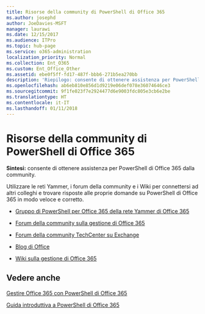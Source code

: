 ```yaml
---
title: Risorse della community di PowerShell di Office 365
ms.author: josephd
author: JoeDavies-MSFT
manager: laurawi
ms.date: 12/15/2017
ms.audience: ITPro
ms.topic: hub-page
ms.service: o365-administration
localization_priority: Normal
ms.collection: Ent_O365
ms.custom: Ent_Office_Other
ms.assetid: ebe0f5ff-fd17-487f-bbb6-271b5ea270bb
description: 'Riepilogo: consente di ottenere assistenza per PowerShell di Office 365 dalla community.'
ms.openlocfilehash: ab6eb810e856d1d9219e06def078e36074646ce3
ms.sourcegitcommit: 9f1fe023f7e2924477d6e9003fdc805e3cb6e2be
ms.translationtype: HT
ms.contentlocale: it-IT
ms.lasthandoff: 01/11/2018
---
```

# <a name="office-365-powershell-community-resources"></a>Risorse della community di PowerShell di Office 365

 **Sintesi:** consente di ottenere assistenza per PowerShell di Office 365 dalla community.
  
Utilizzare le reti Yammer, i forum della community e i Wiki per connettersi ad altri colleghi e trovare risposte alle proprie domande su PowerShell di Office 365 in modo veloce e corretto. 
  
- [Gruppo di PowerShell per Office 365 della rete Yammer di Office 365](https://www.yammer.com/itpronetwork/#/threads/inGroup?type=in_group&amp;feedId=4632269)
    
- [Forum della community sulla gestione di Office 365]((https://community.office365.com/it-IT/f/148.aspx))
    
- [Forum della community TechCenter su Exchange ](https://social.technet.microsoft.com/Forums/exchange/en-US/home?forum=exchangesvrgeneral)
    
- [Blog di Office]((https://blogs.office.com/))
    
- [Wiki sulla gestione di Office 365]((https://community.office365.com/it-IT/w/manage/default.aspx))
    
## <a name="see-also"></a>Vedere anche

#### 

[Gestire Office 365 con PowerShell di Office 365](manage-office-365-with-office-365-powershell.md)
  
[Guida introduttiva a PowerShell di Office 365](getting-started-with-office-365-powershell.md)

